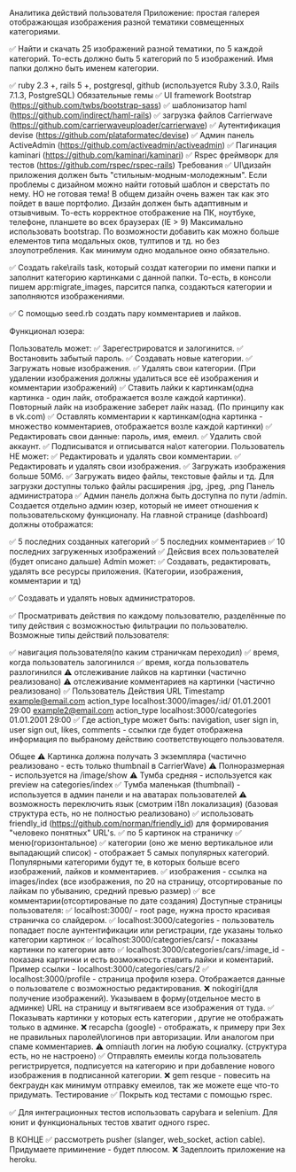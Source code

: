 Аналитика действий пользователя
Приложение: простая галерея отображающая изображения разной тематики совмещенных категориями.

✅ Найти и скачать 25 изображений разной тематики, по 5 каждой категорий. То-есть должно быть 5 категорий по 5 изображений. Имя папки должно быть именем категории.

✅ ruby 2.3 +, rails 5 +, postgresql, github (используется Ruby 3.3.0, Rails 7.1.3, PostgreSQL)
Обязательные гемы
✅ UI framework Bootstrap (https://github.com/twbs/bootstrap-sass)
✅ шаблонизатор haml (https://github.com/indirect/haml-rails)
✅ загрузка файлов Сarrierwave (https://github.com/carrierwaveuploader/carrierwave)
✅ Аутентификация devise (https://github.com/plataformatec/devise)
✅ Админ панель ActiveAdmin (https://github.com/activeadmin/activeadmin)
✅ Пагинация kaminari (https://github.com/kaminari/kaminari)
✅ Rspec фреймворк для тестов (https://github.com/rspec/rspec-rails)
Требования
✅ UI\дизайн приложения должен быть "стильным-модным-молодежным". Если проблемы с дизайном можно найти готовый шаблон и сверстать по нему. НО не готовая тема! В общем дизайн очень важен так как это пойдет в ваше портфолио. Дизайн должен быть адаптивным и отзывчивым. То-есть корректное отображение на ПК, ноутбуке, телефоне, планшете во всех браузерах (IE > 9) Максимально использовать bootstrap. По возможности добавить как можно больше елементов типа модальных оков, тултипов и тд. но без злоупотребления. Как минимум одно модальное окно обязательно.

✅ Создать rake\rails task, который создат категории по имени папки и заполнит категорию картинками с данной папки. То-есть, в консоли пишем app:migrate_images, парсится папка, создаються категории и заполняются изображениями.

✅ С помощью seed.rb создать пару комментариев и лайков.

Функционал юзера:

Пользователь может:
✅ Зарегестрироватся и залогинится.
✅ Востановить забытый пароль.
✅ Создавать новые категории.
✅ Загружать новые изображения.
✅ Удалять свои категории. (При удалении изображения должны удалиться все её изображения и комментарии изображений)
✅ Ставить лайки к картинкам(одна картинка - один лайк, отображается возле каждой картинки). Повторный лайк на изображение заберет лайк назад. (По принципу как в vk.com)
✅ Оставлять комментарии к картинкам(одна картинка - множество комментариев, отображается возле каждой картинки)
✅ Редактировать свои данные: пароль, имя, емеил.
✅ Удалить свой аккаунт.
✅ Подписыватся и отписыватся на\от категории.
Пользователь НЕ может:
✅ Редактировать и удалять свои комментарии.
✅ Редактировать и удалять свои изображения.
✅ Загружать изображения больше 50Мб.
✅ Загружать видео файлы, текстовые файлы и тд. Для загрузки доступны только файлы расширения .jpg, .jpeg, .png
Панель администратора
✅ Админ панель должна быть доступна по пути /admin. Создается отдельно админ юзер, который не имеет отношения к пользовательскому функционалу. На главной странице (dashboard) должны отображатся:

✅ 5 последних созданных категорий
✅ 5 последних комментариев
✅ 10 последних загруженных изображений
✅ Дейсвия всех пользователей (будет описано дальше)
Admin может:
✅ Создавать, редактировать, удалять все ресурсы приложения. (Категории, изображения, комментарии и тд)

✅ Создавать и удалять новых администраторов.

✅ Просматривать действия по каждому пользователю, разделённые по типу действия с возможностью фильтрации по пользователю. Возможные типы действий пользователя:

✅ навигация пользователя(по каким страничкам переходил)
✅ время, когда пользователь залогинился
✅ время, когда пользователь разлогинился
⚠️ отслеживание лайков на картинки (частично реализовано)
⚠️ отслеживание комментариев на картинки (частично реализовано)
✅ Пользователь	Действия	URL	Timestamp
example@email.com	action_type	localhost:3000/images/:id/	01.01.2001 29:00
example2@email.com	action_type	localhost:3000/categories	01.01.2001 29:00
✅ Где action_type может быть: navigation, user sign in, user sign out, likes, comments - ссылки где будет отображена информация по выбраному действию соответствующего пользователя.

Общее
⚠️ Картинка должна получать 3 экземпляра (частично реализовано - есть только thumbnail в CarrierWave)
⚠️ Полноразмерная - используется на /image/show
⚠️ Тумба средняя - используется как preview на categories/index
✅ Тумба маленькая (thumbnail) - используется в админ панели и на аватарах пользователей
⚠️ возможность переключить язык (смотрим i18n локализация) (базовая структура есть, но не полностью реализовано)
✅ использовать friendly_id (https://github.com/norman/friendly_id) для формирования "человеко понятных" URL's.
✅ по 5 картинок на страничку
✅ меню(горизонтальное)
✅ категории (оно же меню вертикальное или выпадающий список) - отображает 5 самых популярных категорий. Популярными категорими будут те, в которых больше всего изображений, лайков и комментариев.
✅ изображения - ссылка на images/index (все изображения, по 20 на страницу, отсортированые по лайкам по убыванию, средний превью размер)
✅ все комментарии(отсортированые по дате создания)
Доступные страницы пользователя:
✅ localhost:3000/ - root page, нужна просто красивая страничка со слайдером.
✅ localhost:3000/categories - пользователь попадает после аунтентификации или регистрации, где указаны только категории картинок
✅ localhost:3000/categories/cars/ - показаны картинки по категории авто
✅ localhost:3000/categories/cars/:image_id - показана картинки и есть возможность ставить лайки и коментарий. Пример ссылки - localhost:3000/categories/cars/2
✅ localhost:3000/profile - страница профиля юзера. Отображается данные о пользователе с возможностью редактирования.
❌ nokogiri(для получение изображений). Указываем в форму(отдельное место в админке) URL на страницу и вытягиваем все изображения от туда.
✅ Показывать картинки у которых есть категории , другие не отображать только в админке.
❌ recapcha (google) - отображать, к примеру при 3ех не правильных паролей\логинов при авторизации. Или аналогом при спаме комментариев.
⚠️ omniauth логин на любую социалку. (структура есть, но не настроено)
✅ Отправлять емеилы когда пользователь регистрируется, подписуется на категорию и при добавление нового изображения в подписанной категории.
❌ gem resque - повесить на бекграудн как минимум отправку емеилов, так же можете еще что-то придумать.
Тестирование
✅ Покрыть код тестами с помощью rspec.

✅ Для интеграционных тестов использовать capybara и selenium. Для юнит и функциональных тестов хватит одного rspec.

В КОНЦЕ
✅ рассмотреть pusher (slanger, web_socket, action cable). Придумаете приминение - будет плюсом.
❌ Задеплоить приложение на heroku.
